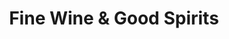 ---
title: "Fine Wine & Good Spirits"
url: /lancaster/fine-wine-und-good-spirits-fruitville-pike/
shop: Spirituosen
---